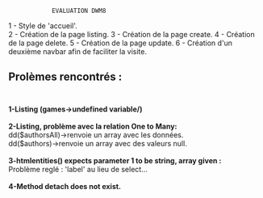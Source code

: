                 EVALUATION DWM8
                
1 - Style de 'accueil'.<br>
2 - Création de la page listing.
3 - Création de la page create.
4 - Création de la page delete.
5 - Création de la page update.
6 - Création d'un deuxième navbar afin de faciliter la visite.



<h2>Prolèmes rencontrés :<br><br></h2>
<strong>1-Listing (games->undefined variable/)</strong>
<br><br>
<strong>2-Listing, problème avec la relation One to Many:<br></strong>
dd($authorsAll)->renvoie un array avec les données.
<br>dd($authors)->renvoie un array avec des valeurs null.<br>
<br>
<strong>3-htmlentities() expects parameter 1 to be string, array given :</strong>
<br>Problème reglé : 'label' au lieu de select...<br>
<br><strong>4-Method detach does not exist.</strong>

 

